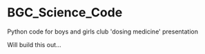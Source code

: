 # BGC_Science_Code
Python code for boys and girls club 'dosing medicine' presentation

Will build this out...
